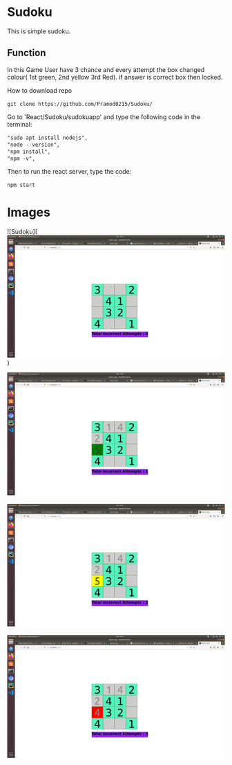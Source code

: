 # Sudoku


This is simple sudoku. 

## Function
In this Game User have 3 chance and every attempt the box changed colour( 1st green, 2nd yellow 3rd Red). 
if answer is correct box then locked.

How to download repo
```
git clone https://github.com/Pramod0215/Sudoku/
```
Go to 'React/Sudoku/sudokuapp' and type the following code in the terminal:
```
"sudo apt install nodejs",
"node --version",
"npm install", 
"npm -v",
```
Then to run the react server, type the code:
```
npm start
```

#  Images

>
![Sudoku](![alt Home Page](https://github.com/Pramod0215/Sudoku/blob/master/image/Screenshot%20from%202020-02-01%2016-13-07.png)<br>)<br>

![](https://github.com/Pramod0215/Sudoku/blob/master/image/Screenshot%20from%202020-02-01%2016-13-30.png)<br></br>
![](https://github.com/Pramod0215/Sudoku/blob/master/image/Screenshot%20from%202020-02-01%2016-13-48.png)<br></br>
![](https://github.com/Pramod0215/Sudoku/blob/master/image/Screenshot%20from%202020-02-01%2016-14-01.png)<br></br>
